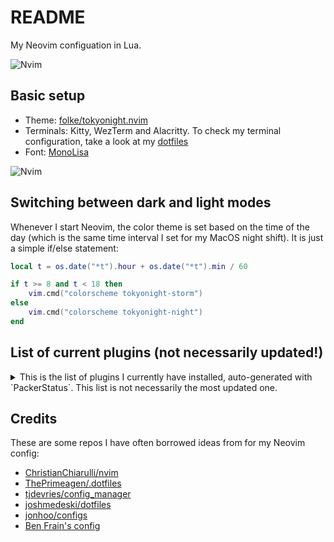 # README

My Neovim configuation in Lua.

![Nvim](https://user-images.githubusercontent.com/20104703/191853625-ad5ed48b-657e-4a06-b779-4258239f6bd3.gif)

## Basic setup

- Theme: [folke/tokyonight.nvim](https://github.com/folke/tokyonight.nvim)
- Terminals: Kitty, WezTerm and Alacritty. To check my terminal configuration, take a look at my [dotfiles](https://github.com/idr4n/.dotfiles) 
- Font: [MonoLisa](https://www.monolisa.dev/)

![Nvim](https://user-images.githubusercontent.com/20104703/191853774-cc07c0ff-38e2-4fa9-8b86-1aeaeaeed8be.png)

## Switching between dark and light modes

Whenever I start Neovim, the color theme is set based on the time of the day (which is the same time interval I set for my MacOS night shift). It is just a simple if/else statement:

```lua
local t = os.date("*t").hour + os.date("*t").min / 60

if t >= 8 and t < 18 then
	vim.cmd("colorscheme tokyonight-storm")
else
	vim.cmd("colorscheme tokyonight-night")
end
```

## List of current plugins (not necessarily updated!)

<details>
<summary>
This is the list of plugins I currently have installed, auto-generated with `PackerStatus`. This list is not necessarily the most updated one.
</summary>

<br>

- alpha-nvim
- catppuccin
- clipboard-image.nvim
- close-buffers.nvim
- cmp-buffer
- cmp-cmdline
- cmp-nvim-lsp
- cmp-nvim-lua
- cmp-path
- cmp_luasnip
- diffview.nvim
- emmet-vim
- eyeliner.nvim
- friendly-snippets
- fzf
- fzf-lua
- fzf.vim
- gitsigns.nvim
- harpoon
- indent-blankline.nvim
- kanagawa.nvim
- lf.vim
- lsp_signature.nvim
- lualine.nvim
- LuaSnip
- lush.nvim
- neo-tree.nvim
- nightfox.nvim
- nui.nvim
- null-ls.nvim
- nvim-autopairs
- nvim-cmp
- nvim-colorizer.lua
- nvim-jdtls
- nvim-lsp-installer
- nvim-lspconfig
- nvim-markdown
- nvim-treesitter
- nvim-treesitter-context
- nvim-treesitter-textobjects
- nvim-ts-autotag
- nvim-ts-context-commentstring
- nvim-web-devicons
- packer.nvim
- playground
- plenary.nvim
- popup.nvim
- rasmus.nvim
- rust-tools.nvim
- sqls.nvim
- tabout.nvim
- telescope-fzf-native.nvim
- telescope-luasnip.nvim
- telescope-ui-select.nvim
- telescope.nvim
- todo-comments.nvim
- toggleterm.nvim
- tokyonight.nvim
- trouble.nvim
- vim-bbye
- vim-commentary
- vim-eunuch
- vim-fish
- vim-floaterm
- vim-fugitive
- vim-indent-object
- vim-repeat
- vim-surround
- vim-symlink
- vim-unimpaired
- vim-vinegar
- vim-visual-multi
- zen-mode.nvim
- zenbones.nvim
- zk-nvim
</details>

## Credits

These are some repos I have often borrowed ideas from for my Neovim config:

- [ChristianChiarulli/nvim](https://github.com/ChristianChiarulli/nvim)
- [ThePrimeagen/.dotfiles](https://github.com/ThePrimeagen/.dotfiles)
- [tjdevries/config_manager](https://github.com/tjdevries/config_manager)
- [joshmedeski/dotfiles](https://github.com/joshmedeski/dotfiles)
- [jonhoo/configs](https://github.com/jonhoo/configs)
- [Ben Frain's config](https://gist.github.com/benfrain/97f2b91087121b2d4ba0dcc4202d252f)

